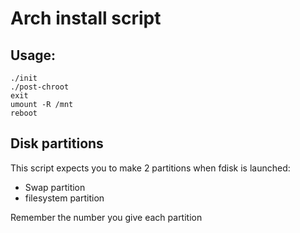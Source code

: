 # Arch install script

## Usage:
```
./init
./post-chroot
exit
umount -R /mnt
reboot
```

## Disk partitions
This script expects you to make 2 partitions when fdisk is launched:

* Swap partition
* filesystem partition

Remember the number you give each partition
